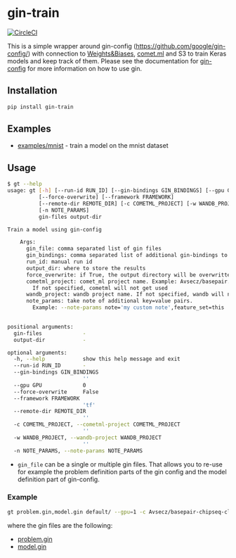 # gin-train

[![CircleCI](https://circleci.com/gh/Avsecz/gin-train.svg?style=svg&circle-token=b2623a0886aaf8f679e8c2846d162d6bcd5c0c99)](https://circleci.com/gh/Avsecz/gin-train)

This is a simple wrapper around gin-config (https://github.com/google/gin-config/) with connection to [Weights&Biases](https://www.wandb.com/), [comet.ml](https://comet.ml) and S3 to train Keras models and keep track of them. Please see the documentation for [gin-config](https://github.com/google/gin-config) for more information on how to use gin.


## Installation

```bash
pip install gin-train
```

## Examples

- [examples/mnist](examples/mnist) - train a model on the mnist dataset

## Usage

```bash
$ gt --help
usage: gt [-h] [--run-id RUN_ID] [--gin-bindings GIN_BINDINGS] [--gpu GPU]
          [--force-overwrite] [--framework FRAMEWORK]
          [--remote-dir REMOTE_DIR] [-c COMETML_PROJECT] [-w WANDB_PROJECT]
          [-n NOTE_PARAMS]
          gin-files output-dir

Train a model using gin-config

    Args:
      gin_file: comma separated list of gin files
      gin_bindings: comma separated list of additional gin-bindings to use
      run_id: manual run id
      output_dir: where to store the results
      force_overwrite: if True, the output directory will be overwritten
      cometml_project: comet_ml project name. Example: Avsecz/basepair.
        If not specified, cometml will not get used
      wandb_project: wandb project name. If not specified, wandb will not be used
      note_params: take note of additional key=value pairs.
        Example: --note-params note='my custom note',feature_set=this
    

positional arguments:
  gin-files             -
  output-dir            -

optional arguments:
  -h, --help            show this help message and exit
  --run-id RUN_ID       -
  --gin-bindings GIN_BINDINGS
                        ''
  --gpu GPU             0
  --force-overwrite     False
  --framework FRAMEWORK
                        'tf'
  --remote-dir REMOTE_DIR
                        ''
  -c COMETML_PROJECT, --cometml-project COMETML_PROJECT
                        ''
  -w WANDB_PROJECT, --wandb-project WANDB_PROJECT
                        ''
  -n NOTE_PARAMS, --note-params NOTE_PARAMS

```

- `gin_file` can be a single or multiple gin files. That allows you to re-use for example the problem definition parts of the
gin config and the model definition part of gin-config.


### Example


```bash
gt problem.gin,model.gin default/ --gpu=1 -c Avsecz/basepair-chipseq-cls -f
```

where the gin files are the following:

- [problem.gin](examples/mnist/problem.gin)
- [model.gin](examples/mnist/model.gin)
